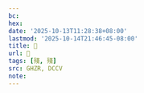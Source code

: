 ```yaml
---
bc:
hex:
date: '2025-10-13T11:28:38+08:00'
lastmod: '2025-10-14T21:46:45-08:00'
title: 󰝿
url: 󰝿
tags: [殘, 殘]
src: GHZR, DCCV
note:
---
```

